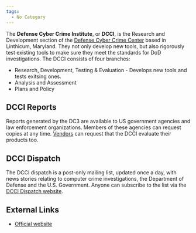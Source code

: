 ```yaml
---
tags:
  - No Category
---
```

The **Defense Cyber Crime Institute**, or **DCCI**, is the Research and
Development section of the [Defense Cyber Crime
Center](defense_cyber_crime_center.md) based in Linthicum,
Maryland. They not only develop new tools, but also rigorously test
existing tools to make sure they meet the standards for DoD
investigations. The DCCI consists of four branches:

- Research, Development, Testing & Evaluation - Develops new tools and
  tests exitsing ones.
- Analysis and Assessment
- Plans and Policy

## DCCI Reports

Reports generated by the DC3 are available to US government agencies and
law enforcement organizations. Members of these agencies can request
copies at any time. [Vendors](:category:vendor.md) can request
that the DCCI evaluate their products too.

## DCCI Dispatch

The DCCI dispatch is a post-only mailing list, updated once a day, with
news stories relating to computer crime investigations, the Department
of Defense and the U.S. Government. Anyone can subscribe to the list via
the [DCCI Dispatch website](http://dc3.mil/dcci/dispatch.htm).

## External Links

- [Official website](http://dc3.mil/dcci/dcci.htm)